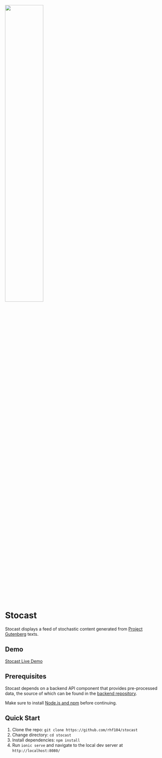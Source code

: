 <img src="https://i.imgur.com/zwNxr3T.png" style="width: 50%; height: 50%"/>

# Stocast

Stocast displays a feed of stochastic content generated from [Project Gutenberg][gutenberg] texts.

## Demo

[Stocast Live Demo][demo]

## Prerequisites

Stocast depends on a backend API component that provides pre-processed data, the source of which can be found in the [backend repository][backend].

Make sure to install [Node.js and npm][nodejs] before continuing.

## Quick Start

1. Clone the repo: `git clone https://github.com/rhf104/stocast`
2. Change directory: `cd stocast`
3. Install dependencies: `npm install`
4. Run `ionic serve` and navigate to the local dev server at `http://localhost:8080/`

[gutenberg]: https://www.gutenberg.org
[demo]: https://stocast.appspot.com
[backend]: https://github.com/rhf104/stocast-api
[nodejs]: https://nodejs.org